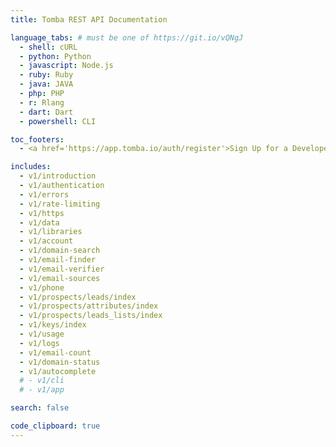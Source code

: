 ```yaml
---
title: Tomba REST API Documentation

language_tabs: # must be one of https://git.io/vQNgJ
  - shell: cURL
  - python: Python
  - javascript: Node.js
  - ruby: Ruby
  - java: JAVA
  - php: PHP
  - r: Rlang
  - dart: Dart
  - powershell: CLI

toc_footers:
  - <a href='https://app.tomba.io/auth/register'>Sign Up for a Developer Key</a>

includes:
  - v1/introduction
  - v1/authentication
  - v1/errors
  - v1/rate-limiting 
  - v1/https
  - v1/data
  - v1/libraries
  - v1/account
  - v1/domain-search
  - v1/email-finder
  - v1/email-verifier
  - v1/email-sources
  - v1/phone
  - v1/prospects/leads/index
  - v1/prospects/attributes/index
  - v1/prospects/leads_lists/index
  - v1/keys/index
  - v1/usage
  - v1/logs
  - v1/email-count
  - v1/domain-status
  - v1/autocomplete
  # - v1/cli
  # - v1/app

search: false

code_clipboard: true
---
```

